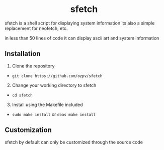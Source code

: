 <h1 align="center">sfetch</h1>
sfetch is a shell script for displaying system information 
its also a simple replacement for neofetch, etc.

in less than 50 lines of code it can display ascii art and system information

## Installation
1. Clone the repository
  - `git clone https://github.com/ozpv/sfetch`
2. Change your working directory to sfetch
  - `cd sfetch`
3. Install using the Makefile included
  - `sudo make install` or `doas make install`

## Customization
sfetch by default can only be customized through the source code
